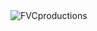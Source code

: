 <img src="https://avatars1.githubusercontent.com/u/4284691?v=3&s=200" title="FVCproductions" alt="FVCproductions">
